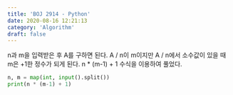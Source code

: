 ```yaml
---
title: 'BOJ 2914 - Python'
date: 2020-08-16 12:21:13
category: 'Algorithm'
draft: false
---
```

n과 m을 입력받은 후 A를 구하면 된다. A / n이 m이지만 A / n에서 소수값이 있을 때 m은 +1한 정수가 되게 된다. n * (m-1) + 1 수식을 이용하여 풀었다.
```python
n, m = map(int, input().split())
print(n * (m-1) + 1)

```